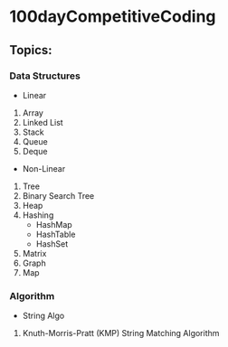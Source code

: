 # 100dayCompetitiveCoding

## Topics:

### Data Structures

* Linear
1. Array
2. Linked List
3. Stack
4. Queue
4. Deque

* Non-Linear
1. Tree
2. Binary Search Tree
3. Heap
4. Hashing
    * HashMap
    * HashTable
    * HashSet
5. Matrix
6. Graph
7. Map

### Algorithm

* String Algo
1. Knuth-Morris-Pratt (KMP) String Matching Algorithm
